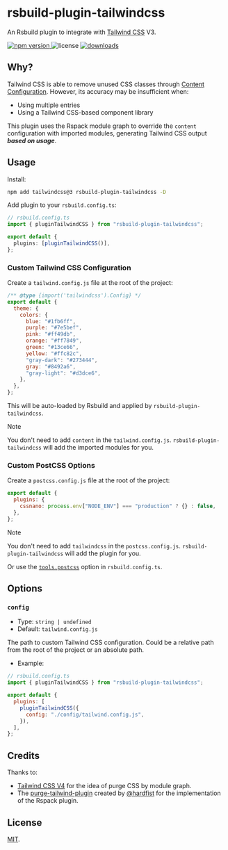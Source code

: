 # rsbuild-plugin-tailwindcss

An Rsbuild plugin to integrate with [Tailwind CSS](https://tailwindcss.com/) V3.

<p>
  <a href="https://npmjs.com/package/rsbuild-plugin-tailwindcss">
   <img src="https://img.shields.io/npm/v/rsbuild-plugin-tailwindcss?style=flat-square&colorA=564341&colorB=EDED91" alt="npm version" />
  </a>
  <img src="https://img.shields.io/badge/License-MIT-blue.svg?style=flat-square&colorA=564341&colorB=EDED91" alt="license" />
  <a href="https://npmcharts.com/compare/rsbuild-plugin-tailwindcss?minimal=true"><img src="https://img.shields.io/npm/dm/rsbuild-plugin-tailwindcss.svg?style=flat-square&colorA=564341&colorB=EDED91" alt="downloads" /></a>
</p>

## Why?

Tailwind CSS is able to remove unused CSS classes through [Content Configuration](https://tailwindcss.com/docs/content-configuration). However, its accuracy may be insufficient when:

- Using multiple entries
- Using a Tailwind CSS-based component library

This plugin uses the Rspack module graph to override the `content` configuration with imported modules, generating Tailwind CSS output _**based on usage**_.

## Usage

Install:

```bash
npm add tailwindcss@3 rsbuild-plugin-tailwindcss -D
```

Add plugin to your `rsbuild.config.ts`:

```ts
// rsbuild.config.ts
import { pluginTailwindCSS } from "rsbuild-plugin-tailwindcss";

export default {
  plugins: [pluginTailwindCSS()],
};
```

### Custom Tailwind CSS Configuration

Create a `tailwind.config.js` file at the root of the project:

```js
/** @type {import('tailwindcss').Config} */
export default {
  theme: {
    colors: {
      blue: "#1fb6ff",
      purple: "#7e5bef",
      pink: "#ff49db",
      orange: "#ff7849",
      green: "#13ce66",
      yellow: "#ffc82c",
      "gray-dark": "#273444",
      gray: "#8492a6",
      "gray-light": "#d3dce6",
    },
  },
};
```

This will be auto-loaded by Rsbuild and applied by `rsbuild-plugin-tailwindcss`.

> [!NOTE]
>
> You don't need to add `content` in the `tailwind.config.js`. `rsbuild-plugin-tailwindcss` will add the imported modules for you.

### Custom PostCSS Options

Create a `postcss.config.js` file at the root of the project:

```js
export default {
  plugins: {
    cssnano: process.env["NODE_ENV"] === "production" ? {} : false,
  },
};
```

> [!NOTE]
>
> You don't need to add `tailwindcss` in the `postcss.config.js`. `rsbuild-plugin-tailwindcss` will add the plugin for you.

Or use the [`tools.postcss`](https://rsbuild.dev/config/tools/postcss) option in `rsbuild.config.ts`.

## Options

### `config`

- Type: `string | undefined`
- Default: `tailwind.config.js`

The path to custom Tailwind CSS configuration. Could be a relative path from the root of the project or an absolute path.

- Example:

```js
// rsbuild.config.ts
import { pluginTailwindCSS } from "rsbuild-plugin-tailwindcss";

export default {
  plugins: [
    pluginTailwindCSS({
      config: "./config/tailwind.config.js",
    }),
  ],
};
```

## Credits

Thanks to:

- [Tailwind CSS V4](https://tailwindcss.com/blog/tailwindcss-v4-alpha) for the idea of purge CSS by module graph.
- The [purge-tailwind-plugin](https://github.com/hardfist/purge-tailwind-plugin) created by [@hardfist](https://github.com/hardfist) for the implementation of the Rspack plugin.

## License

[MIT](./LICENSE).
